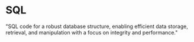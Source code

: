 # SQL
"SQL code for a robust database structure, enabling efficient data storage, retrieval, and manipulation with a focus on integrity and performance."
